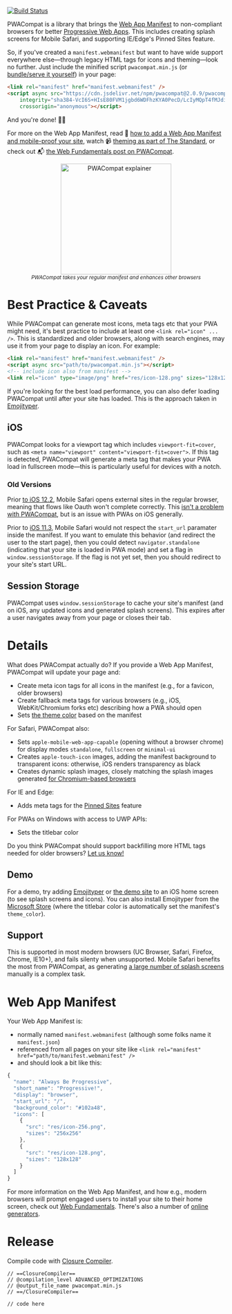 [![Build Status](https://travis-ci.org/GoogleChromeLabs/pwacompat.svg?branch=master)](https://travis-ci.org/GoogleChromeLabs/pwacompat)

PWACompat is a library that brings the [Web App Manifest](https://developers.google.com/web/fundamentals/web-app-manifest/) to non-compliant browsers for better [Progressive Web Apps](https://en.wikipedia.org/wiki/Progressive_Web_Apps).
This includes creating splash screens for Mobile Safari, and supporting IE/Edge's Pinned Sites feature.

So, if you've created a `manifest.webmanifest` but want to have wide support everywhere else—through legacy HTML tags for icons and theming—look no further.
Just include the minified script `pwacompat.min.js` (or [bundle/serve it yourself](https://npmjs.com/package/pwacompat)) in your page:

```html
<link rel="manifest" href="manifest.webmanifest" />
<script async src="https://cdn.jsdelivr.net/npm/pwacompat@2.0.9/pwacompat.min.js"
    integrity="sha384-VcI6S+HIsE80FVM1jgbd6WDFhzKYA0PecD/LcIyMQpT4fMJdijBh0I7Iblaacawc"
    crossorigin="anonymous"></script>
```

And you're done! 🎉📄

For more on the Web App Manifest, read 📖 [how to add a Web App Manifest and mobile-proof your site](https://medium.com/dev-channel/how-to-add-a-web-app-manifest-and-mobile-proof-your-site-450e6e485638), watch 📹 [theming as part of The Standard](https://www.youtube.com/watch?v=5fEMTxpA6BA), or check out 📬 [the Web Fundamentals post on PWACompat](https://developers.google.com/web/updates/2018/07/pwacompat).

<p align="center">
  <img src="https://storage.googleapis.com/hwhistlr.appspot.com/pwacompat-explainer.png" height="256" alt="PWACompat explainer" /><br />
  <small><em>PWACompat takes your regular manifest and enhances other browsers</em></small>
</p>

# Best Practice &amp; Caveats

While PWACompat can generate most icons, meta tags etc that your PWA might need, it's best practice to include at least one `<link rel="icon" ... />`.
This is standardized and older browsers, along with search engines, may use it from your page to display an icon.
For example:

```html
<link rel="manifest" href="manifest.webmanifest" />
<script async src="path/to/pwacompat.min.js"></script>
<!-- include icon also from manifest -->
<link rel="icon" type="image/png" href="res/icon-128.png" sizes="128x128" />
```

If you're looking for the best load performance, you can also defer loading PWACompat until after your site has loaded.
This is the approach taken in [Emojityper](https://github.com/emojityper/emojityper/blob/master/src/loader.js#L8).

## iOS

PWACompat looks for a viewport tag which includes `viewport-fit=cover`, such as `<meta name="viewport" content="viewport-fit=cover">`.
If this tag is detected, PWACompat will generate a meta tag that makes your PWA load in fullscreen mode—this is particularly useful for devices with a notch.

### Old Versions

Prior [to iOS 12.2](https://twitter.com/mhartington/status/1089293403089784832), Mobile Safari opens external sites in the regular browser, meaning that flows like Oauth won't complete correctly.
This [isn't a problem with PWACompat](https://github.com/GoogleChromeLabs/pwacompat/issues/15), but is an issue with PWAs on iOS generally.

Prior to [iOS 11.3](https://medium.com/@firt/pwas-are-coming-to-ios-11-3-cupertino-we-have-a-problem-2ff49fd7d6ea), Mobile Safari would not respect the `start_url` paramater inside the manifest.
If you want to emulate this behavior (and redirect the user to the start page), then you could detect `navigator.standalone` (indicating that your site is loaded in PWA mode) and set a flag in `window.sessionStorage`.
If the flag is not yet set, then you should redirect to your site's start URL.

## Session Storage

PWACompat uses `window.sessionStorage` to cache your site's manifest (and on iOS, any updated icons and generated splash screens).
This expires after a user navigates away from your page or closes their tab.

# Details

What does PWACompat actually do?
If you provide a Web App Manifest, PWACompat will update your page and:

* Create meta icon tags for all icons in the manifest (e.g., for a favicon, older browsers)
* Create fallback meta tags for various browsers (e.g., iOS, WebKit/Chromium forks etc) describing how a PWA should open
* Sets [the theme color](https://developers.google.com/web/updates/2014/11/Support-for-theme-color-in-Chrome-39-for-Android) based on the manifest

For Safari, PWACompat also:

* Sets `apple-mobile-web-app-capable` (opening without a browser chrome) for display modes `standalone`, `fullscreen` or `minimal-ui`
* Creates `apple-touch-icon` images, adding the manifest background to transparent icons: otherwise, iOS renders transparency as black
* Creates dynamic splash images, closely matching the splash images generated [for Chromium-based browsers](https://cs.chromium.org/chromium/src/chrome/android/java/src/org/chromium/chrome/browser/webapps/WebappSplashScreenController.java?type=cs&q=webappsplash&sq=package:chromium&g=0&l=70)

For IE and Edge:

* Adds meta tags for the [Pinned Sites](https://blogs.msdn.microsoft.com/jennifer/2011/04/20/ie-pinned-sites-part-1-what-are-pinned-sites/) feature

For PWAs on Windows with access to UWP APIs:

* Sets the titlebar color

Do you think PWACompat should support backfilling more HTML tags needed for older browsers?
[Let us know!](https://github.com/GoogleChromeLabs/pwacompat/issues)

## Demo

For a demo, try adding [Emojityper](https://emojityper.com/) or [the demo site](https://googlechromelabs.github.io/pwacompat/test/) to an iOS home screen (to see splash screens and icons).
You can also install Emojityper from the [Microsoft Store](https://www.microsoft.com/p/emojityper/9np2xx3sxmct) (where the titlebar color is automatically set the manifest's `theme_color`).

## Support

This is supported in most modern browsers (UC Browser, Safari, Firefox, Chrome, IE10+), and fails silenty when unsupported.
Mobile Safari benefits the most from PWACompat, as generating [a large number of splash screens](https://google.com/search?q=ios%20webapp%20splash%20screens) manually is a complex task.

# Web App Manifest

Your Web App Manifest is:

* normally named `manifest.webmanifest` (although some folks name it `manifest.json`)
* referenced from all pages on your site like `<link rel="manifest" href="path/to/manifest.webmanifest" />`
* and should look a bit like this:

```js
{
  "name": "Always Be Progressive",
  "short_name": "Progressive!",
  "display": "browser",
  "start_url": "/",
  "background_color": "#102a48",
  "icons": [
    {
      "src": "res/icon-256.png",
      "sizes": "256x256"
    },
    {
      "src": "res/icon-128.png",
      "sizes": "128x128"
    }
  ]
}
```

For more information on the Web App Manifest, and how e.g., modern browsers will prompt engaged users to install your site to their home screen, check out [Web Fundamentals](https://developers.google.com/web/fundamentals/web-app-manifest/).
There's also a number of [online generators](https://www.google.com/search?q=web+app+manifest+generator).

# Release

Compile code with [Closure Compiler](https://closure-compiler.appspot.com/home).

```
// ==ClosureCompiler==
// @compilation_level ADVANCED_OPTIMIZATIONS
// @output_file_name pwacompat.min.js
// ==/ClosureCompiler==

// code here
```
